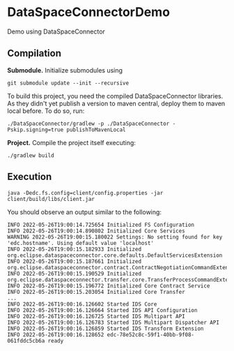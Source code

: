 # DataSpaceConnectorDemo
Demo using DataSpaceConnector

## Compilation 

__Submodule.__ Initialize submodules using

```shell
git submodule update --init --recursive
```

To build this project, you need the compiled DataSpaceConnector libraries. As they didn't yet publish a version to maven central, deploy them to maven local before. To do so, run:

```shell
./DataSpaceConnector/gradlew -p ./DataSpaceConnector -Pskip.signing=true publishToMavenLocal
```

__Project.__ Compile the project itself executing: 

```shell 
./gradlew build
```

## Execution 

```shell
java -Dedc.fs.config=client/config.properties -jar client/build/libs/client.jar
```

You should observe an output similar to the following: 

```log
INFO 2022-05-26T19:00:14.725654 Initialized FS Configuration
INFO 2022-05-26T19:00:14.890802 Initialized Core Services
WARNING 2022-05-26T19:00:15.180022 Settings: No setting found for key 'edc.hostname'. Using default value 'localhost'
INFO 2022-05-26T19:00:15.182933 Initialized org.eclipse.dataspaceconnector.core.defaults.DefaultServicesExtension
INFO 2022-05-26T19:00:15.187661 Initialized org.eclipse.dataspaceconnector.contract.ContractNegotiationCommandExtension
INFO 2022-05-26T19:00:15.190529 Initialized org.eclipse.dataspaceconnector.transfer.core.TransferProcessCommandExtension
INFO 2022-05-26T19:00:15.196772 Initialized Core Contract Service
INFO 2022-05-26T19:00:15.203054 Initialized Core Transfer
...
INFO 2022-05-26T19:00:16.126602 Started IDS Core
INFO 2022-05-26T19:00:16.126664 Started IDS API Configuration
INFO 2022-05-26T19:00:16.126725 Started IDS Multipart API
INFO 2022-05-26T19:00:16.126783 Started IDS Multipart Dispatcher API
INFO 2022-05-26T19:00:16.126859 Started IDS Transform Extension
INFO 2022-05-26T19:00:16.128652 edc-78e52c8c-59f1-40bb-9f08-061fddc5cb6a ready
```
